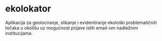# ekolokator
Aplikacija za geolociranje, slikanje i evidentiranje ekološki problematičnih točaka u okolišu uz mogućnost prijave istih email-om nadležnim institucijama.
